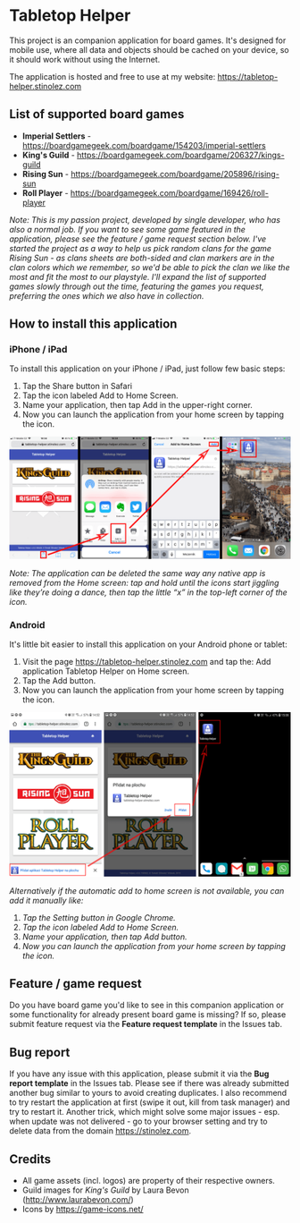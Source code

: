 # Tabletop Helper
This project is an companion application for board games. It's designed for mobile use, where all data and objects should be cached on your device, so it should work without using the Internet.

The application is hosted and free to use at my website: <https://tabletop-helper.stinolez.com>

## List of supported board games

* **Imperial Settlers** - <https://boardgamegeek.com/boardgame/154203/imperial-settlers>
* **King's Guild** - <https://boardgamegeek.com/boardgame/206327/kings-guild>
* **Rising Sun** - <https://boardgamegeek.com/boardgame/205896/rising-sun>
* **Roll Player** - <https://boardgamegeek.com/boardgame/169426/roll-player>

*Note: This is my passion project, developed by single developer, who has also a normal job. If you want to see some game featured in the application, please see the feature / game request section below. I've started the project as a way to help us pick random clans for the game Rising Sun - as clans sheets are both-sided and clan markers are in the clan colors which we remember, so we'd be able to pick the clan we like the most and fit the most to our playstyle. I'll expand the list of supported games slowly through out the time, featuring the games you request, preferring the ones which we also have in collection.*

## How to install this application

### iPhone / iPad
To install this application on your iPhone / iPad, just follow few basic steps:
1. Tap the Share button in Safari
2. Tap the icon labeled Add to Home Screen.
3. Name your application, then tap Add in the upper-right corner.
4. Now you can launch the application from your home screen by tapping the icon.

![How to install iOS](__doc/ios_install.png "How to install on iOS.")

*Note:  The application can be deleted the same way any native app is removed from the Home screen: tap and hold until the icons start jiggling like they’re doing a dance, then tap the little “x” in the top-left corner of the icon.*

### Android
It's little bit easier to install this application on your Android phone or tablet:
1. Visit the page <https://tabletop-helper.stinolez.com> and tap the: Add application Tabletop Helper on Home screen.
2. Tap the Add button.
3. Now you can launch the application from your home screen by tapping the icon.

![How to install Android](__doc/android_install.png "How to install on Android.")

*Alternatively if the automatic add to home screen is not available, you can add it manually like:*
1. *Tap the Setting button in Google Chrome.*
2. *Tap the icon labeled Add to Home Screen.*
3. *Name your application, then tap Add button.*
4. *Now you can launch the application from your home screen by tapping the icon.*

## Feature / game request
Do you have board game you'd like to see in this companion application or some functionality for already present board game is missing? If so, please submit feature request via the **Feature request template** in the Issues tab.

## Bug report
If you have any issue with this application, please submit it via the **Bug report template** in the Issues tab.
Please see if there was already submitted another bug similar to yours to avoid creating duplicates. I also recommend to try restart the application at first (swipe it out, kill from task manager) and try to restart it. Another trick, which might solve some major issues - esp. when update was not delivered - go to your browser setting and try to delete data from the domain <https://stinolez.com>.

## Credits

* All game assets (incl. logos) are property of their respective owners.
* Guild images for *King's Guild* by Laura Bevon (<http://www.laurabevon.com/>)
* Icons by <https://game-icons.net/>
